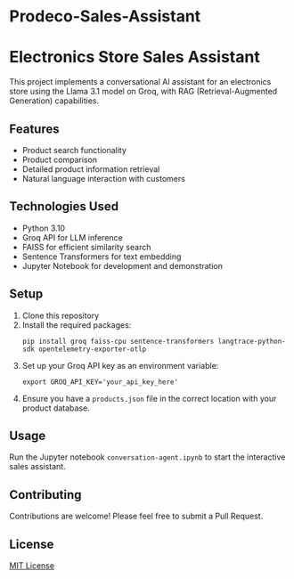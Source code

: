# Prodeco-Sales-Assistant

# Electronics Store Sales Assistant

This project implements a conversational AI assistant for an electronics store using the Llama 3.1 model on Groq, with RAG (Retrieval-Augmented Generation) capabilities.

## Features

- Product search functionality
- Product comparison
- Detailed product information retrieval
- Natural language interaction with customers

## Technologies Used

- Python 3.10
- Groq API for LLM inference
- FAISS for efficient similarity search
- Sentence Transformers for text embedding
- Jupyter Notebook for development and demonstration

## Setup

1. Clone this repository
2. Install the required packages:
   ```
   pip install groq faiss-cpu sentence-transformers langtrace-python-sdk opentelemetry-exporter-otlp
   ```
3. Set up your Groq API key as an environment variable:
   ```
   export GROQ_API_KEY='your_api_key_here'
   ```
4. Ensure you have a `products.json` file in the correct location with your product database.

## Usage

Run the Jupyter notebook `conversation-agent.ipynb` to start the interactive sales assistant.

## Contributing

Contributions are welcome! Please feel free to submit a Pull Request.

## License

[MIT License](LICENSE)
